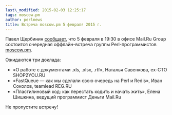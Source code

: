 ```yaml
---
last\_modified: 2015-02-03 12:25:17
tags: moscow.pm
author: perlnews
title: Встреча moscow.pm 5 февраля 2015 г.
---
```


Павел Щербинин [сообщает](http://habrahabr.ru/company/mailru/blog/249255/),
что 5 февраля в 19:30 в офисе Mail.Ru Group состоится очередная оффлайн-встреча
группы Perl-программистов [moscow.pm](http://moscow.pm).

Ожидаются три доклада:

* «О работе с документами .xls, .xlsx, .rtf», Наталья Савенкова, ex-СТО SHOP2YOU.RU
* «FastQueue — как мы сделали свою очередь на Perl и Redis», Иван Соколов, teamlead REG.RU
* «Пластилиновый код: как перестать кодить и начать жить», Елена Шишкина, ведущий программист Деньги Mail.Ru

Не пропустите встречу!
